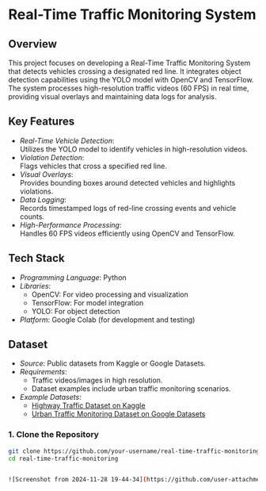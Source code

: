 # Real-Time Traffic Monitoring System  

## Overview  
This project focuses on developing a Real-Time Traffic Monitoring System that detects vehicles crossing a designated red line. It integrates object detection capabilities using the YOLO model with OpenCV and TensorFlow. The system processes high-resolution traffic videos (60 FPS) in real time, providing visual overlays and maintaining data logs for analysis.  


## Key Features  
- *Real-Time Vehicle Detection*:  
  Utilizes the YOLO model to identify vehicles in high-resolution videos.  
- *Violation Detection*:  
  Flags vehicles that cross a specified red line.  
- *Visual Overlays*:  
  Provides bounding boxes around detected vehicles and highlights violations.  
- *Data Logging*:  
  Records timestamped logs of red-line crossing events and vehicle counts.  
- *High-Performance Processing*:  
  Handles 60 FPS videos efficiently using OpenCV and TensorFlow.  



## Tech Stack  
- *Programming Language*: Python  
- *Libraries*:  
  - OpenCV: For video processing and visualization  
  - TensorFlow: For model integration  
  - YOLO: For object detection  
- *Platform*: Google Colab (for development and testing)  


## Dataset  
- *Source*: Public datasets from Kaggle or Google Datasets.  
- *Requirements*:  
  - Traffic videos/images in high resolution.  
  - Dataset examples include urban traffic monitoring scenarios.  
- *Example Datasets*:  
  - [Highway Traffic Dataset on Kaggle](https://www.kaggle.com/datasets)  
  - [Urban Traffic Monitoring Dataset on Google Datasets](https://datasetsearch.research.google.com/)  


### 1. Clone the Repository  
```bash  
git clone https://github.com/your-username/real-time-traffic-monitoring.git  
cd real-time-traffic-monitoring


![Screenshot from 2024-11-28 19-44-34](https://github.com/user-attachments/assets/127abfe7-355b-4daf-87ce-e9da5f483267)




